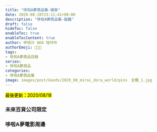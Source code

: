 ```yaml
---
title: "哆啦A夢商品集-徽章"
date: 2020-08-18T23:11:41+08:00
description: "哆啦A夢商品集-磁鐵"
draft: false
hideToc: false
enableToc: true
enableTocContent: true
author: 伊琉沙 AKA 哇咔咔
authorEmoji: 👩🏿‍🚀
tags: 
- 哆啦A夢商品目錄
series:
- 哆啦A夢商品
categories:
- 哆啦A夢商品集
image: images/post/Goods/2020_08_mirai_dora_world/pins　全種_1.jpg
---
```

<mark>最後更新：2020/08/18</mark>

### 未來百貨公司限定

### 哆啦A夢電影周邊